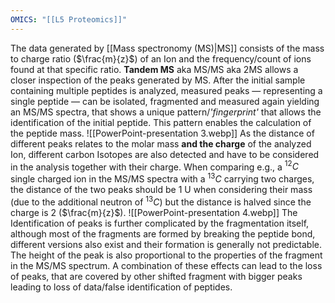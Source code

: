 ```yaml
---
OMICS: "[[L5 Proteomics]]"
---
```

The data generated by [[Mass spectronomy (MS)|MS]] consists of the mass to charge ratio ($\frac{m}{z}$) of an Ion and the frequency/count of ions found at that specific ratio. **Tandem MS** aka MS/MS aka 2MS allows a closer inspection of the peaks generated by MS. After the initial sample containing multiple peptides is analyzed, measured peaks — representing a single peptide — can be isolated, fragmented and measured again yielding an MS/MS spectra, that shows a unique pattern/*'fingerprint'* that allows the identification of the initial peptide. This pattern enables the calculation of the peptide mass. 
![[PowerPoint-presentation 3.webp]]
As the distance of different peaks relates to the molar mass **and the charge** of the analyzed Ion, different carbon Isotopes are also detected and have to be considered in the analysis together with their charge. When comparing e.g., a $^{12}C$ single charged ion in the MS/MS spectra with a $^{13}C$ carrying two charges, the distance of the two peaks should be 1 U when considering their mass (due to the additional neutron of $^{13}C$) but the distance is halved since the charge is 2 ($\frac{m}{z}$). 
![[PowerPoint-presentation 4.webp]]
The Identification of peaks is further complicated by the fragmentation itself, although most of the fragments are formed by breaking the peptide bond, different versions also exist and their formation is generally not predictable. The height of the peak is also proportional to the properties of the fragment in the MS/MS spectrum. 
A combination of these effects can lead to the loss of peaks, that are covered by other shifted fragment with bigger peaks leading to loss of data/false identification of peptides. 


